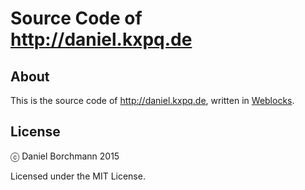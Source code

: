 # Source Code of http://daniel.kxpq.de

## About

This is the source code of http://daniel.kxpq.de, written in
[Weblocks](http://github.com/skypher/weblocks).

## License

ⓒ Daniel Borchmann 2015

Licensed under the MIT License.

